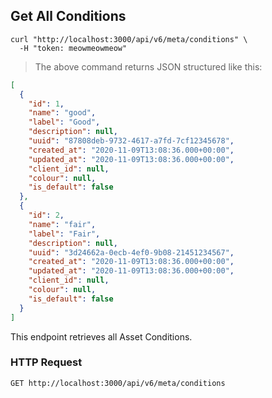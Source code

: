 ## Get All Conditions

```shell
curl "http://localhost:3000/api/v6/meta/conditions" \
  -H "token: meowmeowmeow"
```

> The above command returns JSON structured like this:

```json
[
  {
    "id": 1,
    "name": "good",
    "label": "Good",
    "description": null,
    "uuid": "87808deb-9732-4617-a7fd-7cf12345678",
    "created_at": "2020-11-09T13:08:36.000+00:00",
    "updated_at": "2020-11-09T13:08:36.000+00:00",
    "client_id": null,
    "colour": null,
    "is_default": false
  },
  {
    "id": 2,
    "name": "fair",
    "label": "Fair",
    "description": null,
    "uuid": "3d24662a-0ecb-4ef0-9b08-21451234567",
    "created_at": "2020-11-09T13:08:36.000+00:00",
    "updated_at": "2020-11-09T13:08:36.000+00:00",
    "client_id": null,
    "colour": null,
    "is_default": false
  }
]
```

This endpoint retrieves all Asset Conditions.

### HTTP Request

`GET http://localhost:3000/api/v6/meta/conditions`
